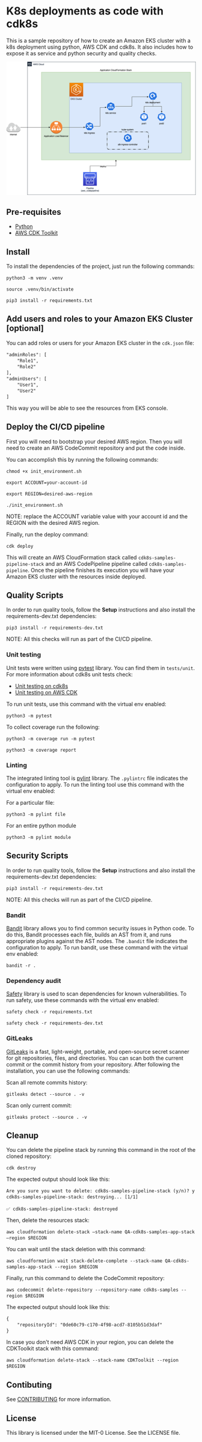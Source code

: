 # K8s deployments as code with cdk8s

This is a sample repository of how to create an Amazon EKS cluster with a k8s deployment using python, AWS CDK and cdk8s. It also includes how to expose it as service and python security and quality checks.

![Architecture Diagram](/assets/architercture_diagram.png)

## Pre-requisites
* [Python](https://www.python.org/downloads/)
* [AWS CDK Toolkit](https://docs.aws.amazon.com/cdk/v2/guide/getting_started.html#getting_started_install)


## Install

To install the dependencies of the project, just run the following commands:

```
python3 -m venv .venv
```
```
source .venv/bin/activate
```
```
pip3 install -r requirements.txt
```

## Add users and roles to your Amazon EKS Cluster [optional]

You can add roles or users for your Amazon EKS cluster in the `cdk.json` file:

```
"adminRoles": [
    "Role1",
    "Role2"
],
"adminUsers": [
    "User1",
    "User2"
]
```
This way you will be able to see the resources from EKS console.
## Deploy the CI/CD pipeline

First you will need to bootstrap your desired AWS region. Then you will need to create an AWS CodeCommit repository and put the code inside.

You can accomplish this by running the following commands:

```
chmod +x init_environment.sh
```
```
export ACCOUNT=your-account-id
```
```
export REGION=desired-aws-region
```
```
./init_environment.sh
```
NOTE: replace the ACCOUNT variable value with your account id and the REGION with the desired AWS region.

Finally, run the deploy command:

```
cdk deploy
```

This will create an AWS CloudFormation stack called `cdk8s-samples-pipeline-stack` and an AWS CodePipeline pipeline called `cdk8s-samples-pipeline`. Once the pipeline finishes its execution you will have your Amazon EKS cluster with the resources inside deployed.


## Quality Scripts

In order to run quality tools, follow the **Setup** instructions and also install the requirements-dev.txt dependencies:

```
pip3 install -r requirements-dev.txt
```

NOTE: All this checks will run as part of the CI/CD pipeline.
### Unit testing
Unit tests were written using [pytest](https://docs.pytest.org/) library. You can find them in `tests/unit`. For more information about cdk8s unit tests check:

* [Unit testing on cdk8s](https://cdk8s.io/docs/latest/concepts/testing/)
* [Unit testing on AWS CDK](https://docs.aws.amazon.com/cdk/v2/guide/testing.html)

To run unit tests, use this command with the virtual env enabled:

```
python3 -m pytest
```
To collect coverage run the following:
```
python3 -m coverage run -m pytest
```
```
python3 -m coverage report
```
### Linting
The integrated linting tool is [pylint](https://pypi.org/project/pylint/) library. The `.pylintrc` file indicates the configuration to apply. To run the linting tool use this command with the virtual env enabled:

For a particular file:
```
python3 -m pylint file
```
For an entire python module
```
python3 -m pylint module
```
## Security Scripts
In order to run quality tools, follow the **Setup** instructions and also install the requirements-dev.txt dependencies:

```
pip3 install -r requirements-dev.txt
```

NOTE: All this checks will run as part of the CI/CD pipeline.
### Bandit

[Bandit](https://bandit.readthedocs.io/en/latest/) library allows you to find common security issues in Python code. To do this, Bandit processes each file, builds an AST from it, and runs appropriate plugins against the AST nodes. The `.bandit` file indicates the configuration to apply. To run bandit, use these command with the virtual env enabled:
```
bandit -r .
```

### Dependency audit
[Safety](https://pypi.org/project/safety/) library is used to scan dependencies for known vulnerabilities. To run safety, use these commands with the virtual env enabled:

```
safety check -r requirements.txt
```
```
safety check -r requirements-dev.txt
```

### GitLeaks
[GitLeaks](https://gitleaks.io/) is a fast, light-weight, portable, and open-source secret scanner for git repositories, files, and directories. You can scan both the current commit or the commit history from your repository. After following the installation, you can use the following commands:

Scan all remote commits history:
```
gitleaks detect --source . -v
```
Scan only current commit:
```
gitleaks protect --source . -v
```
## Cleanup

You can delete the pipeline stack by running this command in the root of the cloned repository:

```
cdk destroy
```

The expected output should look like this:
```
Are you sure you want to delete: cdk8s-samples-pipeline-stack (y/n)? y
cdk8s-samples-pipeline-stack: destroying... [1/1]

✅ cdk8s-samples-pipeline-stack: destroyed
```

Then, delete the resources stack:

```
aws cloudformation delete-stack —stack-name QA-cdk8s-samples-app-stack —region $REGION
```

You can wait until the stack deletion with this command:

```
aws cloudformation wait stack-delete-complete --stack-name QA-cdk8s-samples-app-stack --region $REGION
```

Finally, run this command to delete the CodeCommit repository:
```
aws codecommit delete-repository --repository-name cdk8s-samples --region $REGION
```
The expected output should look like this:
```
{
    "repositoryId": "0de60c79-c170-4f98-acd7-8105b51d3daf"
}
```
In case you don't need AWS CDK in your region, you can delete the CDKToolkit stack with this command:
```
aws cloudformation delete-stack --stack-name CDKToolkit --region $REGION
```
## Contibuting
See [CONTRIBUTING](CONTRIBUTING.md#security-issue-notifications) for more information.
## License

This library is licensed under the MIT-0 License. See the LICENSE file.

